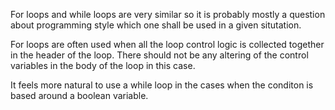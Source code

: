 For loops and while loops are very similar so it is probably mostly a question about programming style which one shall be used in a given situtation.  

For loops are often used when all the loop control logic is collected together in the header of the loop. There should not be any altering of the control variables in the body of the loop in this case.

It feels more natural to use a while loop in the cases when the conditon is based around a boolean variable.  
